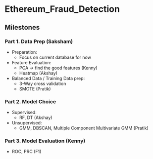 # Ethereum_Fraud_Detection

## Milestones

### Part 1. Data Prep (Saksham)
  - Preparation:
    - Focus on current database for now
  - Feature Evaluation:
    - PCA → find the good features (Kenny)
    - Heatmap (Akshay)
  - Balanced Data / Training Data prep:
    - 3-Way cross validation
    - SMOTE (Pratik)

### Part 2. Model Choice
  - Supervised:
    - RF, DT (Akshay)
  - Unsupervised: 
    - GMM, DBSCAN, Multiple Component Multivariate GMM (Pratik)

### Part 3. Model Evaluation (Kenny)
  - ROC, PRC (F1)
